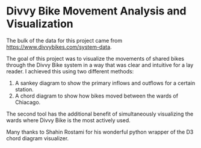 # Divvy Bike Movement Analysis and Visualization

The bulk of the data for this project came from https://www.divvybikes.com/system-data. 

The goal of this project was to visualize the movements of shared bikes through the Divvy Bike system in a way that was clear and intuitive for a lay reader. I achieved this using two different methods:
  1. A sankey diagram to show the primary inflows and outflows for a certain station.
  2. A chord diagram to show how bikes moved between the wards of Chiacago.
  
The second tool has the additional benefit of simultaneously visualizing the wards where Divvy Bike is the most actively used. 

Many thanks to Shahin Rostami for his wonderful python wrapper of the D3 chord diagram visualizer.
